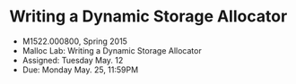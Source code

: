 Writing a Dynamic Storage Allocator
========
* M1522.000800, Spring 2015
* Malloc Lab: Writing a Dynamic Storage Allocator
* Assigned: Tuesday May. 12
* Due: Monday May. 25, 11:59PM

